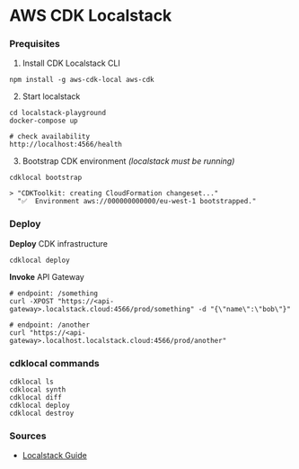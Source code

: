 # AWS CDK Localstack 

### Prequisites
1. Install CDK Localstack CLI
```shell
npm install -g aws-cdk-local aws-cdk
```
2. Start localstack 
```shell
cd localstack-playground
docker-compose up

# check availability
http://localhost:4566/health
```
3. Bootstrap CDK environment _(localstack must be running)_
```shell
cdklocal bootstrap

> "CDKToolkit: creating CloudFormation changeset..."
  "✅  Environment aws://000000000000/eu-west-1 bootstrapped."
```

### Deploy 
**Deploy** CDK infrastructure 
```shell
cdklocal deploy
```
**Invoke** API Gateway
```shell
# endpoint: /something 
curl -XPOST "https://<api-gateway>.localstack.cloud:4566/prod/something" -d "{\"name\":\"bob\"}"

# endpoint: /another
curl "https://<api-gateway>.localhost.localstack.cloud:4566/prod/another"
```


### cdklocal commands
```shell
cdklocal ls
cdklocal synth
cdklocal diff
cdklocal deploy
cdklocal destroy
```

### Sources

* [Localstack Guide](https://dev.to/_mikigraf/localstack-cdk-local-aws-development-58ff)
